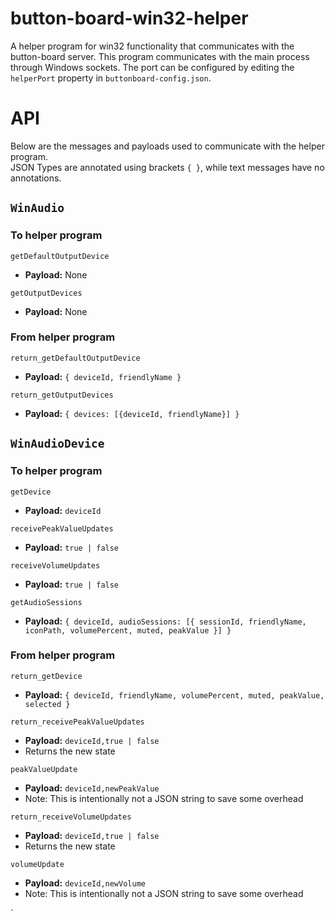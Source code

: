 # button-board-win32-helper
A helper program for win32 functionality that communicates with the button-board server. This program communicates with the main process through Windows sockets.
The port can be configured by editing the `helperPort` property in `buttonboard-config.json`.

# API
Below are the messages and payloads used to communicate with the helper program.  
JSON Types are annotated using brackets `{ }`, while text messages have no annotations.

## `WinAudio`

### To helper program

`getDefaultOutputDevice`
- **Payload:** None

`getOutputDevices`
- **Payload:** None

### From helper program
`return_getDefaultOutputDevice`
- **Payload:** `{ deviceId, friendlyName }`

`return_getOutputDevices`
- **Payload:** `{ devices: [{deviceId, friendlyName}] }`

## `WinAudioDevice`

### To helper program

`getDevice`
- **Payload:** `deviceId`

`receivePeakValueUpdates`
- **Payload:** `true | false`

`receiveVolumeUpdates`
- **Payload:** `true | false`

`getAudioSessions`
- **Payload:** `{ deviceId, audioSessions: [{ sessionId, friendlyName, iconPath, volumePercent, muted, peakValue }] }`

### From helper program

`return_getDevice`
- **Payload:** `{ deviceId, friendlyName, volumePercent, muted, peakValue, selected }`

`return_receivePeakValueUpdates`
- **Payload:** `deviceId,true | false`
- Returns the new state

`peakValueUpdate`
- **Payload:** `deviceId,newPeakValue`
- Note: This is intentionally not a JSON string to save some overhead

`return_receiveVolumeUpdates`
- **Payload:** `deviceId,true | false`
- Returns the new state

`volumeUpdate`
- **Payload:** `deviceId,newVolume`
- Note: This is intentionally not a JSON string to save some overhead

`
